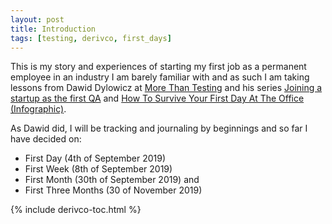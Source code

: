 ```yaml
---
layout: post
title: Introduction
tags: [testing, derivco, first_days]
---
```


This is my story and experiences of starting my first job as a permanent employee in an industry I am barely familiar with and as such I am taking lessons from Dawid Dylowicz at [More Than Testing](https://morethantesting.com) and his series
[Joining a startup as the first QA](https://morethantesting.com/blog/how-to-prepare-for-a-leadership-role/) and [How To Survive Your First Day At The Office (Infographic)](https://www.chairoffice.co.uk/blog/how-to-survive-your-first-day-at-the-office-infographic/).

As Dawid did, I will be tracking and journaling by beginnings and so far I have decided on:

- First Day (4th of September 2019)
- First Week (8th of September 2019)
- First Month (30th of September 2019) and
- First Three Months (30 of November 2019)

{% include derivco-toc.html %}